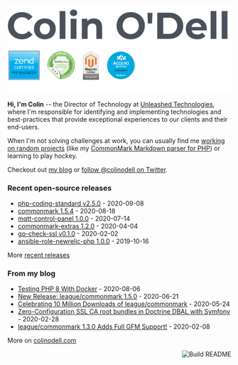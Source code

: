 ![](https://raw.githubusercontent.com/colinodell/colinodell/main/header.png)

**Hi, I'm Colin** -- the Director of Technology at [Unleashed Technologies](https://www.unleashed-technologies.com/), where I'm responsible for identifying and implementing technologies and best-practices that provide exceptional experiences to our clients and their end-users.

When I'm not solving challenges at work, you can usually find me [working on random projects](https://www.colinodell.com/projects) (like my [CommonMark Markdown parser for PHP](https://github.com/thephpleague/commonmark#leaguecommonmark)) or learning to play hockey.

Checkout out [my blog](https://www.colinodell.com/blog) or [follow @colinodell on Twitter](https://twitter.com/colinodell).

### Recent open-source releases

<!-- recent_releases starts -->
* [php-coding-standard v2.5.0](https://github.com/unleashedtech/php-coding-standard/releases/tag/v2.5.0) - 2020-09-08
* [commonmark 1.5.4](https://github.com/thephpleague/commonmark/releases/tag/1.5.4) - 2020-08-18
* [mqtt-control-panel 1.0.0](https://github.com/colinodell/mqtt-control-panel/releases/tag/1.0.0) - 2020-07-14
* [commonmark-extras 1.2.0](https://github.com/thephpleague/commonmark-extras/releases/tag/1.2.0) - 2020-04-04
* [go-check-ssl v0.1.0](https://github.com/colinodell/go-check-ssl/releases/tag/v0.1.0) - 2020-02-02
* [ansible-role-newrelic-php 1.0.0](https://github.com/unleashedtech/ansible-role-newrelic-php/releases/tag/1.0.0) - 2019-10-16
<!-- recent_releases ends -->
More [recent releases](https://github.com/colinodell/colinodell/blob/main/releases.md)

### From my blog

<!-- blog starts -->
* [Testing PHP 8 With Docker](https://www.colinodell.com/blog/202008/testing-php-8-with-docker) - 2020-08-06
* [New Release: league/commonmark 1.5.0](https://www.colinodell.com/blog/202006/new-release-leaguecommonmark-150) - 2020-06-21
* [Celebrating 10 Million Downloads of league/commonmark](https://www.colinodell.com/blog/202005/celebrating-10-million-downloads-leaguecommonmark) - 2020-05-24
* [Zero-Configuration SSL CA root bundles in Doctrine DBAL with Symfony](https://www.colinodell.com/blog/202002/zeroconfiguration-ssl-ca-root-bundles-doctrine-dbal-symfony) - 2020-02-28
* [league/commonmark 1.3.0 Adds Full GFM Support!](https://www.colinodell.com/blog/202002/league-commonmark-130-adds-full-gfm-support) - 2020-02-08
<!-- blog ends -->
More on [colinodell.com](https://www.colinodell.com/)

<a href="https://github.com/colinodell/colinodell/actions"><img src="https://github.com/colinodell/colinodell/workflows/Build%20README/badge.svg" align="right" alt="Build README"></a>
